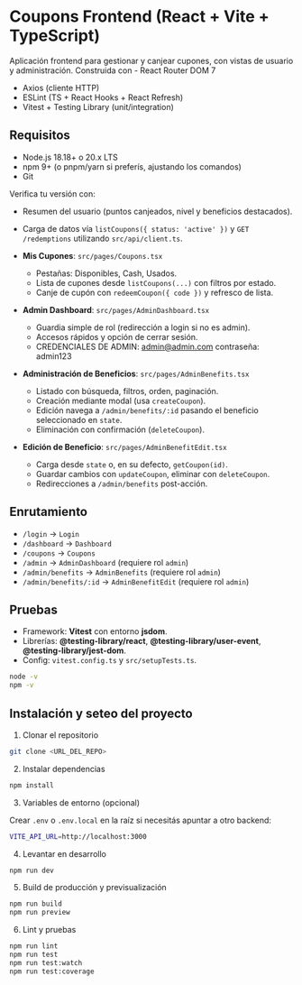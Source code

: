 # Coupons Frontend (React + Vite + TypeScript)

Aplicación frontend para gestionar y canjear cupones, con vistas de usuario y administración. Construida con - React Router DOM 7
 - Axios (cliente HTTP)
 - ESLint (TS + React Hooks + React Refresh)
 - Vitest + Testing Library (unit/integration)

## Requisitos

- Node.js 18.18+ o 20.x LTS
- npm 9+ (o pnpm/yarn si preferís, ajustando los comandos)
- Git

Verifica tu versión con:
  - Resumen del usuario (puntos canjeados, nivel y beneficios destacados).
  - Carga de datos vía `listCoupons({ status: 'active' })` y `GET /redemptions` utilizando `src/api/client.ts`.

- **Mis Cupones**: `src/pages/Coupons.tsx`
  - Pestañas: Disponibles, Cash, Usados.
  - Lista de cupones desde `listCoupons(...)` con filtros por estado.
  - Canje de cupón con `redeemCoupon({ code })` y refresco de lista.

- **Admin Dashboard**: `src/pages/AdminDashboard.tsx`
  - Guardia simple de rol (redirección a login si no es admin).
  - Accesos rápidos y opción de cerrar sesión.
  - CREDENCIALES DE ADMIN: admin@admin.com contraseña: admin123

- **Administración de Beneficios**: `src/pages/AdminBenefits.tsx`
  - Listado con búsqueda, filtros, orden, paginación.
  - Creación mediante modal (usa `createCoupon`).
  - Edición navega a `/admin/benefits/:id` pasando el beneficio seleccionado en `state`.
  - Eliminación con confirmación (`deleteCoupon`).

- **Edición de Beneficio**: `src/pages/AdminBenefitEdit.tsx`
  - Carga desde `state` o, en su defecto, `getCoupon(id)`.
  - Guardar cambios con `updateCoupon`, eliminar con `deleteCoupon`.
  - Redirecciones a `/admin/benefits` post-acción.

## Enrutamiento

- `/login` → `Login`
- `/dashboard` → `Dashboard`
- `/coupons` → `Coupons`
- `/admin` → `AdminDashboard` (requiere rol `admin`)
- `/admin/benefits` → `AdminBenefits` (requiere rol `admin`)
- `/admin/benefits/:id` → `AdminBenefitEdit` (requiere rol `admin`)



## Pruebas

- Framework: **Vitest** con entorno **jsdom**.
- Librerías: **@testing-library/react**, **@testing-library/user-event**, **@testing-library/jest-dom**.
- Config: `vitest.config.ts` y `src/setupTests.ts`.
```bash
node -v
npm -v
```
## Instalación y seteo del proyecto

1) Clonar el repositorio

```bash
git clone <URL_DEL_REPO>
```
2) Instalar dependencias

```bash
npm install
```
3) Variables de entorno (opcional)

Crear `.env` o `.env.local` en la raíz si necesitás apuntar a otro backend:

```bash
VITE_API_URL=http://localhost:3000
```
4) Levantar en desarrollo

```bash
npm run dev
```
5) Build de producción y previsualización

```bash
npm run build
npm run preview
```
6) Lint y pruebas

```bash
npm run lint
npm run test
npm run test:watch
npm run test:coverage
